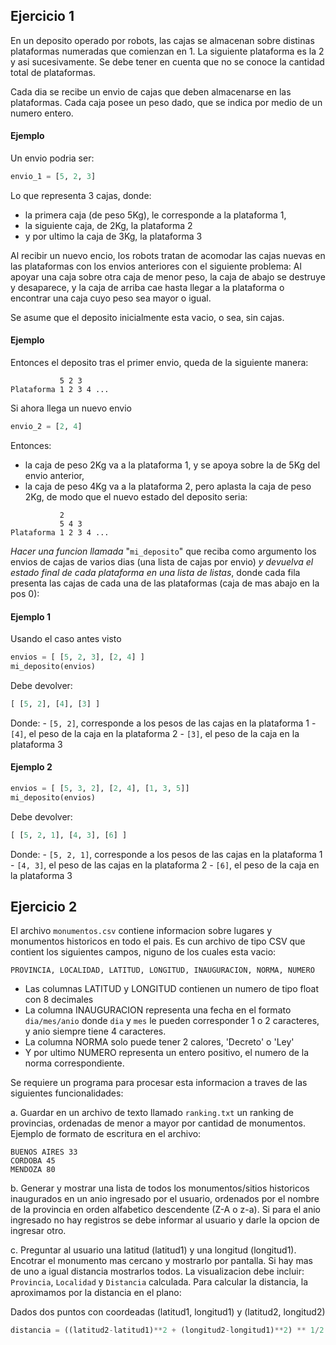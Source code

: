 ## Ejercicio 1
En un deposito operado por robots, las cajas se almacenan sobre distinas plataformas numeradas que comienzan en 1. 
La siguiente plataforma es la 2 y asi sucesivamente.
Se debe tener en cuenta que no se conoce la cantidad total de plataformas.

Cada dia se recibe un envio de cajas que deben almacenarse en las plataformas.
Cada caja posee un peso dado, que se indica por medio de un numero entero.

#### Ejemplo
Un envio podria ser:
```py
envio_1 = [5, 2, 3]
```
Lo que representa 3 cajas, donde:
 - la primera caja (de peso 5Kg), le corresponde a la plataforma 1,
 - la siguiente caja, de 2Kg, la plataforma 2
 - y por ultimo la caja de 3Kg, la plataforma 3

Al recibir un nuevo encio, los robots tratan de acomodar las cajas nuevas en las plataformas con los envios anteriores con el siguiente problema:
Al apoyar una caja sobre otra caja de menor peso, la caja de abajo se destruye y desaparece, y la caja de arriba cae hasta llegar a la plataforma o encontrar una caja cuyo peso sea mayor o igual.

Se asume que el deposito inicialmente esta vacio, o sea, sin cajas.

#### Ejemplo
Entonces el deposito tras el primer envio, queda de la siguiente manera:
```
           5 2 3
Plataforma 1 2 3 4 ...
```
Si ahora llega un nuevo envio
```py
envio_2 = [2, 4]
```
Entonces:
 - la caja de peso 2Kg va a la plataforma 1, y se apoya sobre la de 5Kg del envio anterior,
 - la caja de peso 4Kg va a la plataforma 2, pero aplasta la caja de peso 2Kg, de modo que el nuevo estado del deposito seria:
```
           2
           5 4 3
Plataforma 1 2 3 4 ...
```

*Hacer una funcion llamada* "`mi_deposito`" que reciba como argumento los envios de cajas de varios dias (una lista de cajas por envio) 
*y devuelva el estado final de cada plataforma en una lista de listas*, donde cada fila presenta las cajas de cada una de las plataformas 
(caja de mas abajo en la pos 0):

#### Ejemplo 1
Usando el caso antes visto
```py
envios = [ [5, 2, 3], [2, 4] ]
mi_deposito(envios)
```
Debe devolver:
```py
[ [5, 2], [4], [3] ]
```
Donde:
    - `[5, 2]`, corresponde a los pesos de las cajas en la plataforma 1
    - `[4]`, el peso de la caja en la plataforma 2
    - `[3]`, el peso de la caja en la plataforma 3

#### Ejemplo 2
```py
envios = [ [5, 3, 2], [2, 4], [1, 3, 5]]
mi_deposito(envios)
```
Debe devolver:
```py
[ [5, 2, 1], [4, 3], [6] ]
```
Donde:
    - `[5, 2, 1]`, corresponde a los pesos de las cajas en la plataforma 1
    - `[4, 3]`, el peso de las cajas en la plataforma 2
    - `[6]`, el peso de la caja en la plataforma 3

## Ejercicio 2
El archivo `monumentos.csv` contiene informacion sobre lugares y monumentos historicos en todo el pais.
Es cun archivo de tipo CSV que contient los siguientes campos, niguno de los cuales esta vacio:
```
PROVINCIA, LOCALIDAD, LATITUD, LONGITUD, INAUGURACION, NORMA, NUMERO
```
 - Las columnas LATITUD y LONGITUD contienen un numero de tipo float con 8 decimales
 - La columna INAUGURACION representa una fecha en el formato `dia/mes/anio` donde `dia` y `mes` le pueden corresponder 1 o 2 caracteres, y anio siempre tiene 4 caracteres.
 - La columna NORMA solo puede tener 2 calores, 'Decreto' o 'Ley'
 - Y por ultimo NUMERO representa un entero positivo, el numero de la norma correspondiente.

Se requiere un programa para procesar esta informacion a traves de las siguientes funcionalidades:

 a. Guardar en un archivo de texto llamado `ranking.txt` un ranking de provincias, ordenadas de menor a mayor por cantidad de monumentos.
 Ejemplo de formato de escritura en el archivo:
 ```
 BUENOS AIRES 33
 CORDOBA 45
 MENDOZA 80
 ```
 
 b. Generar y mostrar una lista de todos los monumentos/sitios historicos inaugurados en un anio ingresado por el usuario, ordenados por el nombre de la provincia en orden alfabetico descendente (Z-A o z-a).
 Si para el anio ingresado no hay registros se debe informar al usuario y darle la opcion de ingresar otro.

 c. Preguntar al usuario una latitud (latitud1) y una longitud (longitud1). Encotrar  el monumento mas cercano y mostrarlo por pantalla. Si hay mas de uno a igual distancia mostrarlos todos. La visualizacion debe incluir: `Provincia`, `Localidad` y `Distancia` calculada.
 Para calcular la distancia, la aproximamos por la distancia en el plano:
  
  Dados dos puntos con coordeadas (latitud1, longitud1) y (latitud2, longitud2)
 ```py
 distancia = ((latitud2-latitud1)**2 + (longitud2-longitud1)**2) ** 1/2
 ```
 